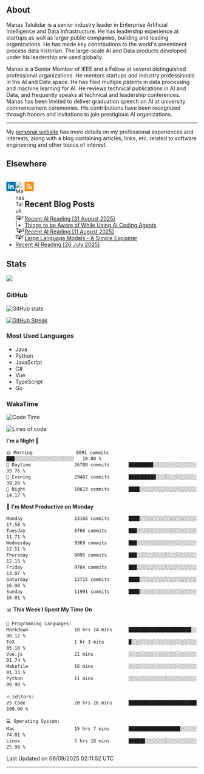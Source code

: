 ## About

Manas Talukdar is a senior industry leader in Enterprise Artificial Intelligence and Data Infrastructure. He has leadership experience at startups as well as larger public companies, building and leading organizations. He has made key contributions to the world's preeminent process data historian. The large-scale AI and Data products developed under his leadership are used globally.

Manas is a Senior Member of IEEE and a Fellow at several distinguished professional organizations. He mentors startups and industry professionals in the AI and Data space. He has filed multiple patents in data processing and machine learning for AI. He reviews technical publications in AI and Data, and frequently speaks at technical and leadership conferences. Manas has been invited to deliver graduation speech on AI at university commencement ceremonies. His contributions have been recognized through honors and invitations to join prestigious AI organizations.

---

My [personal website](https://manastalukdar.github.io/) has more details on my professional experiences and interests, along with a blog containing articles, links, etc. related to software engineering and other topics of interest.

## Elsewhere

</br>

<a href="https://www.linkedin.com/in/manastalukdar" target="_blank">
  <img align="left" alt="Manas Talukdar | Linkedin" width="24px" src="https://raw.githubusercontent.com/edent/SuperTinyIcons/master/images/svg/linkedin.svg" />
</a>
<a href="https://www.twitter.com/manastalukdar" target="_blank">
  <img align="left" alt="Manas Talukdar | Twitter" width="24px" src="https://github.com/TheDudeThatCode/TheDudeThatCode/blob/master/Assets/Twitter.svg" />
</a>
<a href="https://manastalukdar.github.io/" target="_blank">
  <img align="left" alt="Manas Talukdar | Website" width="24px" src="https://github.com/edent/SuperTinyIcons/blob/master/images/svg/rss.svg" />
</a>

</br>

## Recent Blog Posts

<!-- BLOG:START -->
- [Recent AI Reading [31 August 2025]](https://manastalukdar.github.io/blog/2025/08/31/recent-ai-reading-31-august-2025/)
- [Things to be Aware of While Using AI Coding Agents](https://manastalukdar.github.io/blog/2025/08/27/things-to-be-aware-of-ai-coding-agents/)
- [Recent AI Reading [11 August 2025]](https://manastalukdar.github.io/blog/2025/08/11/recent-ai-reading-11-august-2025/)
- [Large Language Models - A Simple Explainer](https://manastalukdar.github.io/blog/2025/08/08/large-language-models-simple-explainer/)
- [Recent AI Reading [26 July 2025]](https://manastalukdar.github.io/blog/2025/07/26/recent-ai-reading-26-july-2025/)
<!-- BLOG:END -->

## Stats

![](https://komarev.com/ghpvc/?username=manastalukdar)

### GitHub

![GitHub stats](https://github-readme-stats.vercel.app/api?username=manastalukdar&show_icons=true&hide_border=true&hide_rank=true&hide_title=true&icon_color=79ff97&text_color=cecac3&bg_color=4d4b4b)

[![GitHub Streak](https://streak-stats.demolab.com?user=manastalukdar&hide_border=true&border_radius=4&date_format=M%20j%5B%2C%20Y%5D&background=4D4B4B)](https://git.io/streak-stats)

### Most Used Languages

- Java
- Python
- JavaScript
- C#
- Vue
- TypeScript
- Go

<!--
![Top Langs](https://github-readme-stats.vercel.app/api/top-langs/?username=manastalukdar&layout=compact&hide_border=true&hide_title=true&icon_color=79ff97&text_color=cecac3&bg_color=4d4b4b)
-->

### WakaTime

<!--START_SECTION:waka-->
![Code Time](http://img.shields.io/badge/Code%20Time-5%2C965%20hrs%2056%20mins-blue)

![Lines of code](https://img.shields.io/badge/From%20Hello%20World%20I%27ve%20Written-28.3%20million%20lines%20of%20code-blue)

**I'm a Night 🦉** 

```text
🌞 Morning                8091 commits        ███░░░░░░░░░░░░░░░░░░░░░░   10.80 % 
🌆 Daytime                26780 commits       █████████░░░░░░░░░░░░░░░░   35.76 % 
🌃 Evening                29402 commits       ██████████░░░░░░░░░░░░░░░   39.26 % 
🌙 Night                  10613 commits       ████░░░░░░░░░░░░░░░░░░░░░   14.17 % 
```
📅 **I'm Most Productive on Monday** 

```text
Monday                   13166 commits       ████░░░░░░░░░░░░░░░░░░░░░   17.58 % 
Tuesday                  8766 commits        ███░░░░░░░░░░░░░░░░░░░░░░   11.71 % 
Wednesday                9369 commits        ███░░░░░░░░░░░░░░░░░░░░░░   12.51 % 
Thursday                 9095 commits        ███░░░░░░░░░░░░░░░░░░░░░░   12.15 % 
Friday                   9784 commits        ███░░░░░░░░░░░░░░░░░░░░░░   13.07 % 
Saturday                 12715 commits       ████░░░░░░░░░░░░░░░░░░░░░   16.98 % 
Sunday                   11991 commits       ████░░░░░░░░░░░░░░░░░░░░░   16.01 % 
```


📊 **This Week I Spent My Time On** 

```text
💬 Programming Languages: 
Markdown                 18 hrs 24 mins      ███████████████████████░░   90.12 % 
TeX                      1 hr 3 mins         █░░░░░░░░░░░░░░░░░░░░░░░░   05.18 % 
Vue.js                   21 mins             ░░░░░░░░░░░░░░░░░░░░░░░░░   01.74 % 
Makefile                 16 mins             ░░░░░░░░░░░░░░░░░░░░░░░░░   01.33 % 
Python                   11 mins             ░░░░░░░░░░░░░░░░░░░░░░░░░   00.90 % 

🔥 Editors: 
VS Code                  20 hrs 26 mins      █████████████████████████   100.00 % 

💻 Operating System: 
Mac                      15 hrs 7 mins       ███████████████████░░░░░░   74.01 % 
Linux                    5 hrs 18 mins       ██████░░░░░░░░░░░░░░░░░░░   25.99 % 
```


 Last Updated on 06/09/2025 02:11:52 UTC
<!--END_SECTION:waka-->

---

<!--

**manastalukdar/manastalukdar** is a ✨ _special_ ✨ repository because its `README.md` (this file) appears on your GitHub profile.

Here are some ideas to get you started:

- 🔭 I’m currently working on ...
- 🌱 I’m currently learning ...
- 👯 I’m looking to collaborate on ...
- 🤔 I’m looking for help with ...
- 💬 Ask me about ...
- 📫 How to reach me: ...
- 😄 Pronouns: ...
- ⚡ Fun fact: ...
-->
